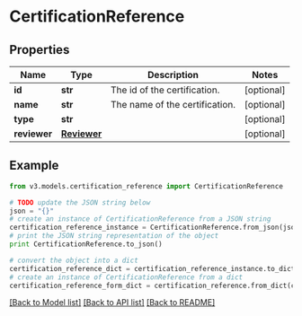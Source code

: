 # CertificationReference


## Properties
Name | Type | Description | Notes
------------ | ------------- | ------------- | -------------
**id** | **str** | The id of the certification. | [optional] 
**name** | **str** | The name of the certification. | [optional] 
**type** | **str** |  | [optional] 
**reviewer** | [**Reviewer**](Reviewer.md) |  | [optional] 

## Example

```python
from v3.models.certification_reference import CertificationReference

# TODO update the JSON string below
json = "{}"
# create an instance of CertificationReference from a JSON string
certification_reference_instance = CertificationReference.from_json(json)
# print the JSON string representation of the object
print CertificationReference.to_json()

# convert the object into a dict
certification_reference_dict = certification_reference_instance.to_dict()
# create an instance of CertificationReference from a dict
certification_reference_form_dict = certification_reference.from_dict(certification_reference_dict)
```
[[Back to Model list]](../README.md#documentation-for-models) [[Back to API list]](../README.md#documentation-for-api-endpoints) [[Back to README]](../README.md)


